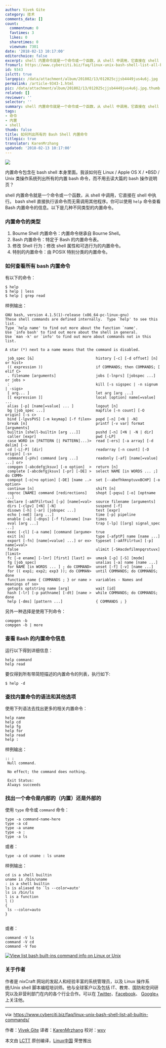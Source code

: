 ```yaml
---
author: Vivek Gite
category: 技术
comments_data: []
count:
  commentnum: 0
  favtimes: 3
  likes: 0
  sharetimes: 0
  viewnum: 7301
date: '2018-02-13 10:17:00'
editorchoice: false
excerpt: shell 内置命令就是一个命令或一个函数，从 shell 中调用，它直接在 shell 中执行。 bash shell 直接执行该命令而无需调用其他程序。
fromurl: https://www.cyberciti.biz/faq/linux-unix-bash-shell-list-all-builtin-commands/
id: 9343
islctt: true
largepic: /data/attachment/album/201802/13/012025cjjsb4449jus4u6j.jpg
permalink: /article-9343-1.html
pic: /data/attachment/album/201802/13/012025cjjsb4449jus4u6j.jpg.thumb.jpg
related: []
reviewer: ''
selector: ''
summary: shell 内置命令就是一个命令或一个函数，从 shell 中调用，它直接在 shell 中执行。 bash shell 直接执行该命令而无需调用其他程序。
tags:
- 命令
- 内置
- shell
thumb: false
title: 如何列出所有的 Bash Shell 内置命令
titlepic: true
translator: KarenMrzhang
updated: '2018-02-13 10:17:00'
---
```


![](/data/attachment/album/201802/13/012025cjjsb4449jus4u6j.jpg)


内置命令包含在 bash shell 本身里面。我该如何在 Linux / Apple OS X / \*BSD / Unix 类操作系统列出所有的内置 bash 命令，而不用去读大篇的 bash 操作说明页？


shell 内置命令就是一个命令或一个函数，从 shell 中调用，它直接在 shell 中执行。 bash shell 直接执行该命令而无需调用其他程序。你可以使用 `help` 命令查看 Bash 内置命令的信息。以下是几种不同类型的内置命令。


### 内置命令的类型


1. Bourne Shell 内置命令：内置命令继承自 Bourne Shell。
2. Bash 内置命令：特定于 Bash 的内置命令表。
3. 修改 Shell 行为：修改 shell 属性和可选行为的内置命令。
4. 特别的内置命令：由 POSIX 特别分类的内置命令。


### 如何查看所有 bash 内置命令


有以下的命令：



```
$ help
$ help | less
$ help | grep read 

```

样例输出：



```
GNU bash, version 4.1.5(1)-release (x86_64-pc-linux-gnu)
These shell commands are defined internally.  Type `help' to see this list.
Type `help name' to find out more about the function `name'.
Use `info bash' to find out more about the shell in general.
Use `man -k' or `info' to find out more about commands not in this list.

A star (*) next to a name means that the command is disabled.

 job_spec [&]                            history [-c] [-d offset] [n] or hist>
 (( expression ))                        if COMMANDS; then COMMANDS; [ elif C>
 . filename [arguments]                  jobs [-lnprs] [jobspec ...] or jobs >
 :                                       kill [-s sigspec | -n signum | -sigs>
 [ arg... ]                              let arg [arg ...]
 [[ expression ]]                        local [option] name[=value] ...
 alias [-p] [name[=value] ... ]          logout [n]
 bg [job_spec ...]                       mapfile [-n count] [-O origin] [-s c>
 bind [-lpvsPVS] [-m keymap] [-f filen>  popd [-n] [+N | -N]
 break [n]                               printf [-v var] format [arguments]
 builtin [shell-builtin [arg ...]]       pushd [-n] [+N | -N | dir]
 caller [expr]                           pwd [-LP]
 case WORD in [PATTERN [| PATTERN]...)>  read [-ers] [-a array] [-d delim] [->
 cd [-L|-P] [dir]                        readarray [-n count] [-O origin] [-s>
 command [-pVv] command [arg ...]        readonly [-af] [name[=value] ...] or>
 compgen [-abcdefgjksuv] [-o option]  >  return [n]
 complete [-abcdefgjksuv] [-pr] [-DE] >  select NAME [in WORDS ... ;] do COMM>
 compopt [-o|+o option] [-DE] [name ..>  set [--abefhkmnptuvxBCHP] [-o option>
 continue [n]                            shift [n]
 coproc [NAME] command [redirections]    shopt [-pqsu] [-o] [optname ...]
 declare [-aAfFilrtux] [-p] [name[=val>  source filename [arguments]
 dirs [-clpv] [+N] [-N]                  suspend [-f]
 disown [-h] [-ar] [jobspec ...]         test [expr]
 echo [-neE] [arg ...]                   time [-p] pipeline
 enable [-a] [-dnps] [-f filename] [na>  times
 eval [arg ...]                          trap [-lp] [[arg] signal_spec ...]
 exec [-cl] [-a name] [command [argume>  true
 exit [n]                                type [-afptP] name [name ...]
 export [-fn] [name[=value] ...] or ex>  typeset [-aAfFilrtux] [-p] name[=val>
 false                                   ulimit [-SHacdefilmnpqrstuvx] [limit>
 fc [-e ename] [-lnr] [first] [last] o>  umask [-p] [-S] [mode]
 fg [job_spec]                           unalias [-a] name [name ...]
 for NAME [in WORDS ... ] ; do COMMAND>  unset [-f] [-v] [name ...]
 for (( exp1; exp2; exp3 )); do COMMAN>  until COMMANDS; do COMMANDS; done
 function name { COMMANDS ; } or name >  variables - Names and meanings of so>
 getopts optstring name [arg]            wait [id]
 hash [-lr] [-p pathname] [-dt] [name >  while COMMANDS; do COMMANDS; done
 help [-dms] [pattern ...]               { COMMANDS ; }

```

另外一种选择是使用下列命令：



```
compgen -b
compgen -b | more

```

### 查看 Bash 的内置命令信息


运行以下得到详细信息：



```
help command
help read

```

要仅得到所有带简短描述的内置命令的列表，执行如下:



```
$ help -d

```

### 查找内置命令的语法和其他选项


使用下列语法去找出更多的相关内置命令：



```
help name 
help cd 
help fg 
help for 
help read 
help :

```

样例输出：



```
:: :
 Null command.
 
 No effect; the command does nothing.
 
 Exit Status:
 Always succeeds

```

### 找出一个命令是内部的（内置）还是外部的


使用 `type` 命令或 `command` 命令：



```
type -a command-name-here 
type -a cd 
type -a uname 
type -a : 
type -a ls

```

或者：



```
type -a cd uname : ls uname

```

样例输出：



```
cd is a shell builtin
uname is /bin/uname
: is a shell builtin
ls is aliased to `ls --color=auto'
ls is /bin/ls
l is a function
l ()
{
 ls --color=auto
}


```

或者：



```
command -V ls 
command -V cd 
command -V foo

```

[![View list bash built-ins command info on Linux or Unix](/data/attachment/album/201802/13/012043plctt333wtncllco.jpg)](https://www.cyberciti.biz/media/new/faq/2013/03/View-list-bash-built-ins-command-info-on-Linux-or-Unix.jpg)


### 关于作者


作者是 nixCraft 网站的发起人和经验丰富的系统管理员，以及 Linux 操作系统/Unix shell 脚本编程培训师。他与全球客户以及包括 IT、教育、国防和空间研究以及非营利部门在内的各个行业合作。可以在 [Twitter](https://twitter.com/nixcraft)、[Facebook](https://facebook.com/nixcraft)、 [Google+](https://plus.google.com/+CybercitiBiz) 上关注他。




---


via: <https://www.cyberciti.biz/faq/linux-unix-bash-shell-list-all-builtin-commands/>


作者：[Vivek Gite](https://www.cyberciti.biz) 译者：[KarenMrzhang](https://github.com/KarenMrzhang) 校对：[wxy](https://github.com/wxy)


本文由 [LCTT](https://github.com/LCTT/TranslateProject) 原创编译，[Linux中国](https://linux.cn/) 荣誉推出